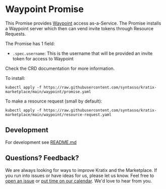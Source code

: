# Waypoint Promise

This Promise provides [Waypoint](https://www.waypointproject.io/) access as-a-Service. The Promise installs a Waypoint server which then can vend invite tokens through Resource Requests.

The Promise has 1 field:
- `.spec.username`: This is the username that will be provided an invite token for access to Waypoint

Check the CRD documentation for more information.

To install:
```
kubectl apply -f https://raw.githubusercontent.com/syntasso/kratix-marketplace/main/waypoint/promise.yaml
```

To make a resource request (small by default):
```
kubectl apply -f https://raw.githubusercontent.com/syntasso/kratix-marketplace/main/waypoint/resource-request.yaml
```

## Development

For development see [README.md](./internal/README.md)

## Questions? Feedback?

We are always looking for ways to improve Kratix and the Marketplace. If you run into issues or have ideas for us, please let us know. Feel free to [open an issue](https://github.com/syntasso/kratix-marketplace/issues/new/choose) or [put time on our calendar](https://www.syntasso.io/contact-us). We'd love to hear from you.
